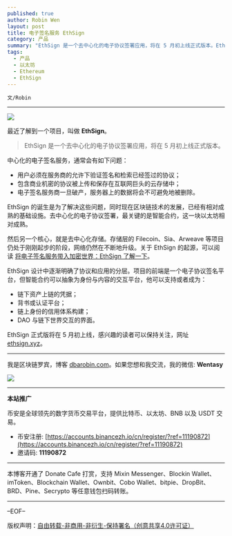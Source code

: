 ```yaml
---
published: true
author: Robin Wen
layout: post
title: 电子签名服务 EthSign
category: 产品
summary: "EthSign 是一个去中心化的电子协议签署应用，将在 5 月初上线正式版本。EthSign 的诞生是为了解决这些问题，同时现在区块链技术的发展，已经有相对成熟的基础设施。去中心化的电子协议签署，最关键的是智能合约，这一块以太坊相对成熟。EthSign 正式版将在 5 月初上线，感兴趣的读者可以保持关注，网址 ethsign.xyz。"
tags:
  - 产品
  - 以太坊
  - Ethereum
  - EthSign
---
```


`文/Robin`

***

![](https://cdn.dbarobin.com/c7kebx9.png)

最近了解到一个项目，叫做 **EthSign**。

> EthSign 是一个去中心化的电子协议签署应用，将在 5 月初上线正式版本。

中心化的电子签名服务，通常会有如下问题：

* 用户必须在服务商的允许下验证签名和检索已经签过的协议；
* 包含商业机密的协议被上传和保存在互联网巨头的云存储中；
* 电子签名服务商一旦破产，服务器上的数据将会不可避免地被删除。

EthSign 的诞生是为了解决这些问题，同时现在区块链技术的发展，已经有相对成熟的基础设施。去中心化的电子协议签署，最关键的是智能合约，这一块以太坊相对成熟。

然后另一个核心，就是去中心化存储。存储层的 Filecoin、Sia、Arweave 等项目仍处于刚刚起步的阶段，网络仍然在不断地升级。关于 EthSign 的起源，可以阅读 [将电子签名服务带入加密世界：EthSign 了解一下](https://www.chainnews.com/articles/746754115322.htm)。

EthSign 设计中逐渐明确了协议和应用的分层。项目的前端是一个电子协议签名平台，但智能合约可以抽象为身份与内容的交互平台，他可以支持或者成为：

* 链下资产上链的凭据；
* 背书或认证平台；
* 链上身份的信用体系构建；
* DAO 与链下世界交互的界面。

EthSign 正式版将在 5 月初上线，感兴趣的读者可以保持关注，网址 [ethsign.xyz](https://ethsign.xyz/)。

***

我是区块链罗宾，博客 [dbarobin.com](https://dbarobin.com/)。如果您想和我交流，我的微信: **Wentasy**

![](https://cdn.dbarobin.com/v4yywe2.png)

***

**本站推广**

币安是全球领先的数字货币交易平台，提供比特币、以太坊、BNB 以及 USDT 交易。

* 币安注册: [https://accounts.binancezh.io/cn/register/?ref=11190872](https://accounts.binancezh.io/cn/register/?ref=11190872)
* 邀请码: **11190872**

***

本博客开通了 Donate Cafe 打赏，支持 Mixin Messenger、Blockin Wallet、imToken、Blockchain Wallet、Ownbit、Cobo Wallet、bitpie、DropBit、BRD、Pine、Secrypto 等任意钱包扫码转账。

<center>
    <div class="--donate-button"
         data-button-id="f8b9df0d-af9a-460d-8258-d3f435445075"
    ></div>
</center>

***

–EOF–

版权声明：[自由转载-非商用-非衍生-保持署名（创意共享4.0许可证）](http://creativecommons.org/licenses/by-nc-nd/4.0/deed.zh)